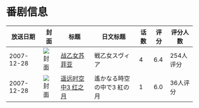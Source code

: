 # 番剧信息

|放送日期|封面|标题|日文标题|话数|评分|评分人数|
|---|---|---|---|---|---|---|
|2007-12-28|![封面](https://bangumi.tv/img/no_icon_subject.png)|[战乙女苏菲亚](https://bangumi.tv/subject/70301)|戦乙女スヴィア|4|6.4|254人评分|
|2007-12-28|![封面](https://lain.bgm.tv/pic/cover/c/3c/42/72915_R7RdR.jpg)|[遥远时空中3 红之月](https://bangumi.tv/subject/72915)|遙かなる時空の中で3 紅の月|1|6.0|36人评分|
